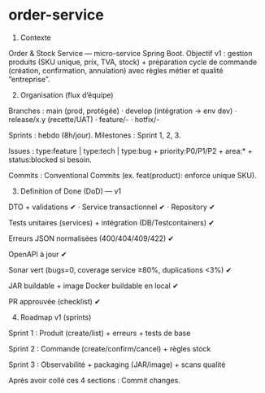 # order-service
1) Contexte

Order & Stock Service — micro-service Spring Boot. Objectif v1 : gestion produits (SKU unique, prix, TVA, stock) + préparation cycle de commande (création, confirmation, annulation) avec règles métier et qualité “entreprise”.

2) Organisation (flux d’équipe)

Branches :
main (prod, protégée) · develop (intégration → env dev) · release/x.y (recette/UAT) · feature/<ticket-id>-<slug> · hotfix/<ticket-id>-<slug>

Sprints : hebdo (8h/jour). Milestones : Sprint 1, 2, 3.

Issues : type:feature | type:tech | type:bug + priority:P0/P1/P2 + area:* + status:blocked si besoin.

Commits : Conventional Commits (ex. feat(product): enforce unique SKU).

3) Definition of Done (DoD) — v1

DTO + validations ✔ · Service transactionnel ✔ · Repository ✔

Tests unitaires (services) + intégration (DB/Testcontainers) ✔

Erreurs JSON normalisées (400/404/409/422) ✔

OpenAPI à jour ✔

Sonar vert (bugs=0, coverage service ≥80%, duplications <3%) ✔

JAR buildable + image Docker buildable en local ✔

PR approuvée (checklist) ✔

4) Roadmap v1 (sprints)

Sprint 1 : Produit (create/list) + erreurs + tests de base

Sprint 2 : Commande (create/confirm/cancel) + règles stock

Sprint 3 : Observabilité + packaging (JAR/image) + scans qualité

Après avoir collé ces 4 sections : Commit changes.
